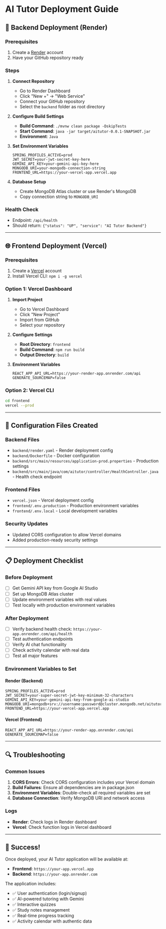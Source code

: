 # AI Tutor Deployment Guide

## 🚀 Backend Deployment (Render)

### Prerequisites
1. Create a [Render](https://render.com) account
2. Have your GitHub repository ready

### Steps
1. **Connect Repository**
   - Go to Render Dashboard
   - Click "New +" → "Web Service"
   - Connect your GitHub repository
   - Select the `backend` folder as root directory

2. **Configure Build Settings**
   - **Build Command**: `./mvnw clean package -DskipTests`
   - **Start Command**: `java -jar target/aitutor-0.0.1-SNAPSHOT.jar`
   - **Environment**: `Java`

3. **Set Environment Variables**
   ```
   SPRING_PROFILES_ACTIVE=prod
   JWT_SECRET=your-jwt-secret-key-here
   GEMINI_API_KEY=your-gemini-api-key-here
   MONGODB_URI=your-mongodb-connection-string
   FRONTEND_URL=https://your-vercel-app.vercel.app
   ```

4. **Database Setup**
   - Create MongoDB Atlas cluster or use Render's MongoDB
   - Copy connection string to `MONGODB_URI`

### Health Check
- Endpoint: `/api/health`
- Should return: `{"status": "UP", "service": "AI Tutor Backend"}`

---

## 🌐 Frontend Deployment (Vercel)

### Prerequisites
1. Create a [Vercel](https://vercel.com) account
2. Install Vercel CLI: `npm i -g vercel`

### Option 1: Vercel Dashboard
1. **Import Project**
   - Go to Vercel Dashboard
   - Click "New Project"
   - Import from GitHub
   - Select your repository

2. **Configure Settings**
   - **Root Directory**: `frontend`
   - **Build Command**: `npm run build`
   - **Output Directory**: `build`

3. **Environment Variables**
   ```
   REACT_APP_API_URL=https://your-render-app.onrender.com/api
   GENERATE_SOURCEMAP=false
   ```

### Option 2: Vercel CLI
```bash
cd frontend
vercel --prod
```

---

## 🔧 Configuration Files Created

### Backend Files
- `backend/render.yaml` - Render deployment config
- `backend/Dockerfile` - Docker configuration
- `backend/src/main/resources/application-prod.properties` - Production settings
- `backend/src/main/java/com/aitutor/controller/HealthController.java` - Health check endpoint

### Frontend Files
- `vercel.json` - Vercel deployment config
- `frontend/.env.production` - Production environment variables
- `frontend/.env.local` - Local development variables

### Security Updates
- Updated CORS configuration to allow Vercel domains
- Added production-ready security settings

---

## 📋 Deployment Checklist

### Before Deployment
- [ ] Get Gemini API key from Google AI Studio
- [ ] Set up MongoDB Atlas cluster
- [ ] Update environment variables with real values
- [ ] Test locally with production environment variables

### After Deployment
- [ ] Verify backend health check: `https://your-app.onrender.com/api/health`
- [ ] Test authentication endpoints
- [ ] Verify AI chat functionality
- [ ] Check activity calendar with real data
- [ ] Test all major features

### Environment Variables to Set

#### Render (Backend)
```
SPRING_PROFILES_ACTIVE=prod
JWT_SECRET=your-super-secret-jwt-key-minimum-32-characters
GEMINI_API_KEY=your-gemini-api-key-from-google-ai-studio
MONGODB_URI=mongodb+srv://username:password@cluster.mongodb.net/aitutor
FRONTEND_URL=https://your-vercel-app.vercel.app
```

#### Vercel (Frontend)
```
REACT_APP_API_URL=https://your-render-app.onrender.com/api
GENERATE_SOURCEMAP=false
```

---

## 🔍 Troubleshooting

### Common Issues
1. **CORS Errors**: Check CORS configuration includes your Vercel domain
2. **Build Failures**: Ensure all dependencies are in package.json
3. **Environment Variables**: Double-check all required variables are set
4. **Database Connection**: Verify MongoDB URI and network access

### Logs
- **Render**: Check logs in Render dashboard
- **Vercel**: Check function logs in Vercel dashboard

---

## 🎉 Success!

Once deployed, your AI Tutor application will be available at:
- **Frontend**: `https://your-app.vercel.app`
- **Backend**: `https://your-app.onrender.com`

The application includes:
- ✅ User authentication (login/signup)
- ✅ AI-powered tutoring with Gemini
- ✅ Interactive quizzes
- ✅ Study notes management
- ✅ Real-time progress tracking
- ✅ Activity calendar with authentic data
